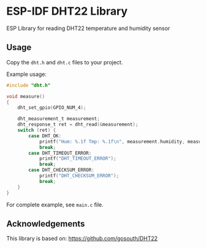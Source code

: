 # ESP-IDF DHT22 Library

ESP Library for reading DHT22 temperature and humidity sensor

## Usage

Copy the `dht.h` and `dht.c` files to your project.

Example usage:

```c
#include "dht.h"

void measure()
{
    dht_set_gpio(GPIO_NUM_4);

    dht_measurement_t measurement;
    dht_response_t ret = dht_read(&measurement);
    switch (ret) {
        case DHT_OK:
            printf("Hum: %.1f Tmp: %.1f\n", measurement.humidity, measurement.temperature);
            break;
        case DHT_TIMEOUT_ERROR:
            printf("DHT_TIMEOUT_ERROR");
            break;
        case DHT_CHECKSUM_ERROR:
            printf("DHT_CHECKSUM_ERROR");
            break;
    }
}
```

For complete example, see `main.c` file.

## Acknowledgements

This library is based on: https://github.com/gosouth/DHT22
